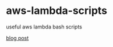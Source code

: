 # aws-lambda-scripts
useful aws lambda bash scripts

[blog post](https://gist.github.com/farhad-taran/aa56ec0c69bfd3ee15a2db06b2f5de39)
